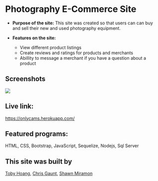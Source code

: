 # Photography E-Commerce Site
* **Purpose of the site:** 
    This site was created so that users can can buy and sell their new and used photography equipment. 
  
* **Features on the site:**
    - View different product listings   
    - Create reviews and ratings for products and merchants
    - Abillity to message a merchant if you have a question about a product

## Screenshots
<img src="https://imgur.com/rpyMgSX">
   
## Live link: 
https://onlycams.herokuapp.com/


## Featured programs: 
HTML, CSS, Bootstrap, JavaScript, Sequelize, Nodejs, Sql Server


## This site was built by
[Toby Hoang](https://github.com/technotobes), [Chris Gaunt](https://github.com/cgaunt58), [Shawn Miramon](https://github.com/miramonster)